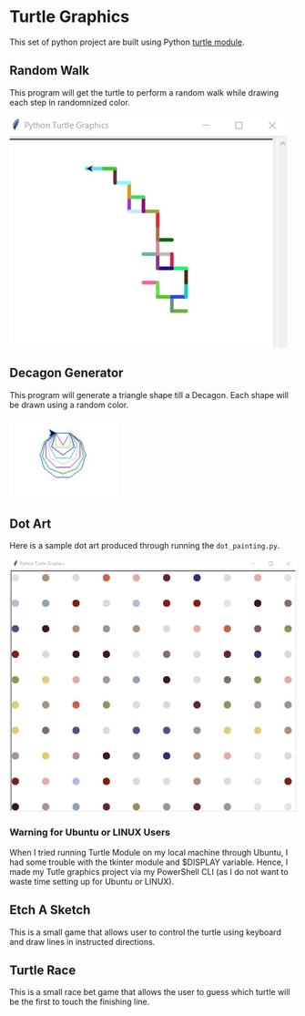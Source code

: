 # Turtle Graphics

This set of python project are built using Python [turtle module](https://docs.python.org/3/library/turtle.html#module-turtle).

## Random Walk

This program will get the turtle to perform a random walk while drawing each step in randomnized color.

![Sample Random Walk!](./random_walk.jpg)

## Decagon Generator

This program will generate a triangle shape till a Decagon.
Each shape will be drawn using a random color.


![Sample Decagon Generator!](./decagon_generator.jpg)


## Dot Art

Here is a sample dot art produced through running the `dot_painting.py`.

![Sample Dot Art!](./dot_art/sample_dot_painting.jpg)

### Warning for Ubuntu or LINUX Users

When I tried running Turtle Module on my local machine through Ubuntu, I had some trouble with the tkinter module and $DISPLAY variable.
Hence, I made my Tutle graphics project via my PowerShell CLI (as I do not want to waste time setting up for Ubuntu or LINUX).

## Etch A Sketch
This is a small game that allows user to control the turtle using keyboard and draw lines in instructed directions.

## Turtle Race
This is a small race bet game that allows the user to guess which turtle will be the first to touch the finishing line.